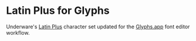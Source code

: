 # Latin Plus for Glyphs

Underware's [Latin Plus](http://www.underware.nl/latin_plus/) character set updated for the [Glyphs.app](https://glyphsapp.com/) font editor workflow.
